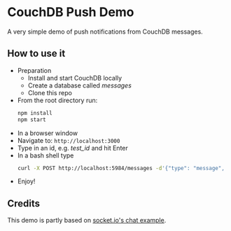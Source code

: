 CouchDB Push Demo
=================

A very simple demo of push notifications from CouchDB messages.

How to use it
-------------

* Preparation
  * Install and start CouchDB locally
  * Create a database called _messages_
  * Clone this repo
* From the root directory run:
  ```bash
  npm install
  npm start
  ```
* In a browser window
 * Navigate to: `http://localhost:3000`
 * Type in an id, e.g. _test_id_ and hit Enter
* In a bash shell type
  ```bash
  curl -X POST http://localhost:5984/messages -d'{"type": "message", "to": "test_id", "payload": "test notification"}' -H "Content-Type: application/json"
  ```
* Enjoy!

Credits
-------

This demo is partly based on [socket.io's chat example](https://github.com/Automattic/socket.io/tree/master/examples/chat).

